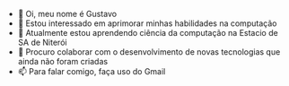 - 👋 Oi, meu nome é Gustavo
- 👀 Estou interessado em aprimorar minhas habilidades na computação
- 🌱 Atualmente estou aprendendo ciência da computação na Estacio de SA de Niterói
- 💞️ Procuro colaborar com o desenvolvimento de novas tecnologias que ainda não foram criadas
- 📫 Para falar comigo, faça uso do Gmail

<!---
20Gustavo05/20Gustavo05 is a ✨ special ✨ repository because its `README.md` (this file) appears on your GitHub profile.
You can click the Preview link to take a look at your changes.
--->
